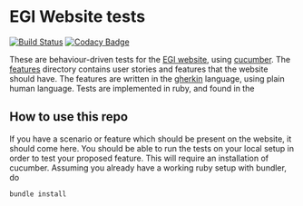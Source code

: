 # EGI Website tests

[![Build Status](https://travis-ci.org/EGI-Foundation/EGI-website-tests.svg?branch=master)](https://travis-ci.org/EGI-Foundation/EGI-website-tests) [![Codacy Badge](https://api.codacy.com/project/badge/Grade/d6a36ccb73d54709a9e09e56ed134940)](https://app.codacy.com/app/brucellino/EGI-website-tests?utm_source=github.com&utm_medium=referral&utm_content=EGI-Foundation/EGI-website-tests&utm_campaign=Badge_Grade_Settings)

These are behaviour-driven tests for the [EGI website](https://egi.eu), using [cucumber](https://docs.cucumber.io/).
The [features](/features) directory contains user stories and features that the website should have.
The features are written in the [gherkin](https://docs.cucumber.io/gherkin/) language, using plain human language.
Tests are implemented in ruby, and found in the 

## How to use this repo

If you have a scenario or feature which should be present on the website, it should come here.
You should be able to run the tests on your local setup in order to test your proposed feature.
This will require an installation of cucumber. Assuming you already have a working ruby setup with bundler, do

```
bundle install
```
